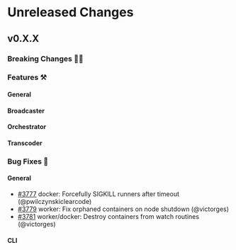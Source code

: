 # Unreleased Changes

## v0.X.X

### Breaking Changes 🚨🚨

### Features ⚒

#### General

#### Broadcaster

#### Orchestrator

#### Transcoder

### Bug Fixes 🐞

#### General

* [#3777](https://github.com/livepeer/go-livepeer/pull/3777) docker: Forcefully SIGKILL runners after timeout (@pwilczynskiclearcode)
* [#3779](https://github.com/livepeer/go-livepeer/pull/3779) worker: Fix orphaned containers on node shutdown (@victorges)
* [#3781](https://github.com/livepeer/go-livepeer/pull/3781) worker/docker: Destroy containers from watch routines (@victorges)

#### CLI

